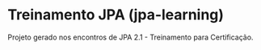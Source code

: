 Treinamento JPA (jpa-learning)
============

Projeto gerado nos encontros de JPA 2.1 - Treinamento para Certificação.

